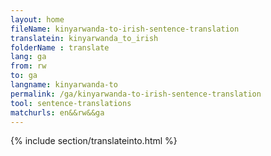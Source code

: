 ```yaml
---
layout: home
fileName: kinyarwanda-to-irish-sentence-translation
translatein: kinyarwanda_to_irish
folderName : translate
lang: ga
from: rw
to: ga
langname: kinyarwanda-to
permalink: /ga/kinyarwanda-to-irish-sentence-translation
tool: sentence-translations
matchurls: en&&rw&&ga
---
```

{% include section/translateinto.html %}
